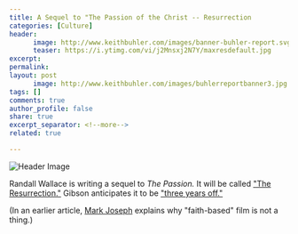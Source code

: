 ```yaml
---
title: A Sequel to "The Passion of the Christ -- Resurrection
categories: [Culture]
header:
      image: http://www.keithbuhler.com/images/banner-buhler-report.svg
      teaser: https://i.ytimg.com/vi/j2Mnsxj2N7Y/maxresdefault.jpg
excerpt: 
permalink: 
layout: post
      image: http://www.keithbuhler.com/images/buhlerreportbanner3.jpg
tags: []
comments: true
author_profile: false
share: true
excerpt_separator: <!--more-->
related: true

---
```


![Header Image](https://i.ytimg.com/vi/j2Mnsxj2N7Y/maxresdefault.jpg)

Randall Wallace is writing a sequel to *The Passion.* It will be called ["The Resurrection."](http://www.hollywoodreporter.com/news/mel-gibsons-passion-christ-sequel-titled-resurrection-943363) Gibson anticipates it to be ["three years off."](https://www.youtube.com/watch?v=a65DHhobPw0)

(In an earlier article, [Mark Joseph](http://www.hollywoodreporter.com/news/christian-filmmaker-faith-based-is-805815) explains why "faith-based" film is not a thing.)
